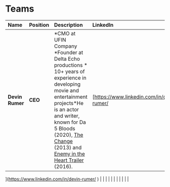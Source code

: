 # Teams

| Name | Position | Description | Linkedln |
| :--- | :--- | :--- | :--- |
| **Devin Rumer** | **CEO** | \*CMO at UFIN Company \*Founder at  Delta Echo productions \* 10+ years of experience in developing movie and entertainment projects\*He is an actor and writer, known for Da 5 Bloods \(2020\), [The Change](https://www.imdb.com/title/tt2672678?ref_=nmbio_mbio) \(2013\) and [Enemy in the Heart Trailer](https://www.imdb.com/title/tt5980456?ref_=nmbio_mbio) \(2016\). | [https://www.linkedin.com/in/devin-rumer/ ](https://www.linkedin.com/in/devin-rumer/
)  |
|  |  |  |  |
|  |  |  |  |

